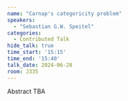 ```yaml
---
name: "Carnap's categoricity problem"
speakers:
  - "Sebastian G.W. Speitel"
categories:
  - Contributed Talk
hide_talk: true
time_start: '15:15'
time_end: '15:40'
talk_date: 2024-06-28
room: J335
---
```


Abstract TBA

